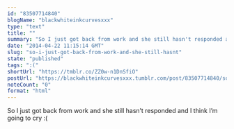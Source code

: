 ```yaml
---
id: "83507714840"
blogName: "blackwhiteinkcurvesxxx"
type: "text"
title: ""
summary: "So I just got back from work and she still hasn't responded and I think I'm going to cry :("
date: "2014-04-22 11:15:14 GMT"
slug: "so-i-just-got-back-from-work-and-she-still-hasnt"
state: "published"
tags: ":("
shortUrl: "https://tmblr.co/ZZ0w-n1DnSfiO"
postUrl: "https://blackwhiteinkcurvesxxx.tumblr.com/post/83507714840/so-i-just-got-back-from-work-and-she-still-hasnt"
noteCount: "0"
format: "html"
---
```


So I just got back from work and she still hasn’t responded and I think I’m going to cry :(